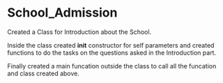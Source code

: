 # School_Admission

Created a Class for Introduction about the School.

Inside the class created __init__ constructor for self parameters and created functions to do the tasks on the questions asked in the Introduction part. 

Finally created a main funcation outside the class to call all the funcation and class created above.
